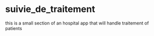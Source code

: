 # suivie_de_traitement
this is a small section of an hospital app that will handle traitement of patients
